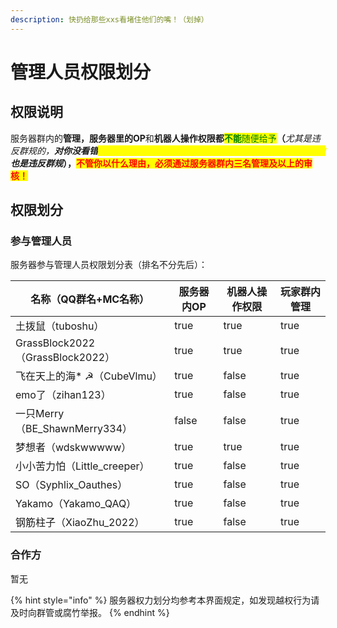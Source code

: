 ```yaml
---
description: 快扔给那些xxs看堵住他们的嘴！（划掉）
---
```


# 管理人员权限划分

## 权限说明

服务器群内的**管理，**服务器里的**OP**和**机器人操作权限都**<mark style="color:green;">**不能**</mark><mark style="color:green;">随便给予</mark>**（**_尤其是违反群规的，**对你没看错**<mark style="color:yellow;">**刷屏要权限的，威胁他人索要权限的，使用金钱购买权限的**</mark>**也是违反群规**_**），**<mark style="color:red;">**不管你以什么理由，必须通过服务器群内三名管理及以上的审核！**</mark>

## 权限划分

### 参与管理人员

服务器参与管理人员权限划分表（排名不分先后）：

<table data-view="cards"><thead><tr><th>名称（QQ群名+MC名称）</th><th data-type="checkbox">服务器内OP</th><th data-type="checkbox">机器人操作权限</th><th data-type="checkbox">玩家群内管理</th></tr></thead><tbody><tr><td>土拨鼠（tuboshu）</td><td>true</td><td>true</td><td>true</td></tr><tr><td>GrassBlock2022（GrassBlock2022）</td><td>true</td><td>true</td><td>true</td></tr><tr><td>飞在天上的海* ☭（CubeVlmu）</td><td>true</td><td>false</td><td>true</td></tr><tr><td>emo了（zihan123）</td><td>true</td><td>false</td><td>true</td></tr><tr><td>一只Merry（BE_ShawnMerry334）</td><td>false</td><td>false</td><td>true</td></tr><tr><td>梦想者（wdskwwwww）</td><td>true</td><td>true</td><td>true</td></tr><tr><td>小小苦力怕（Little_creeper）</td><td>true</td><td>false</td><td>true</td></tr><tr><td>SO（Syphlix_Oauthes）</td><td>true</td><td>false</td><td>true</td></tr><tr><td>Yakamo（Yakamo_QAQ）</td><td>true</td><td>false</td><td>true</td></tr><tr><td>钢筋柱子（XiaoZhu_2022）</td><td>true</td><td>false</td><td>true</td></tr></tbody></table>

### 合作方

暂无



{% hint style="info" %}
服务器权力划分均参考本界面规定，如发现越权行为请及时向群管或腐竹举报。
{% endhint %}
